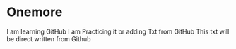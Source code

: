 # Onemore
I am learning GitHub
I am Practicing it
br
adding Txt from GitHub
This txt will be direct written from Github

